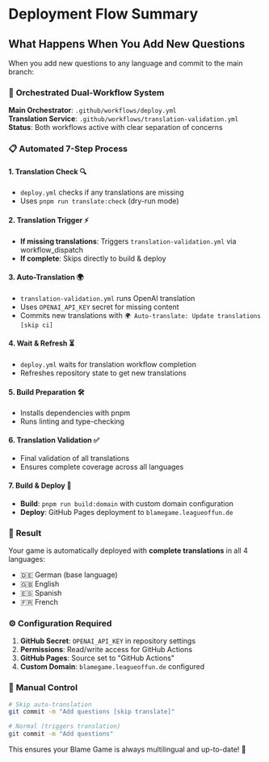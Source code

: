 # Deployment Flow Summary

## What Happens When You Add New Questions

When you add new questions to any language and commit to the main branch:

### 🔄 **Orchestrated Dual-Workflow System**

**Main Orchestrator**: `.github/workflows/deploy.yml`  
**Translation Service**: `.github/workflows/translation-validation.yml`  
**Status**: Both workflows active with clear separation of concerns

### 📋 **Automated 7-Step Process**

#### 1. **Translation Check** 🔍
- `deploy.yml` checks if any translations are missing
- Uses `pnpm run translate:check` (dry-run mode)

#### 2. **Translation Trigger** ⚡
- **If missing translations**: Triggers `translation-validation.yml` via workflow_dispatch
- **If complete**: Skips directly to build & deploy

#### 3. **Auto-Translation** 🌍 
- `translation-validation.yml` runs OpenAI translation
- Uses `OPENAI_API_KEY` secret for missing content
- Commits new translations with `🌍 Auto-translate: Update translations [skip ci]`

#### 4. **Wait & Refresh** ⏳
- `deploy.yml` waits for translation workflow completion
- Refreshes repository state to get new translations

#### 5. **Build Preparation** 🛠️
- Installs dependencies with pnpm
- Runs linting and type-checking

#### 6. **Translation Validation** ✅
- Final validation of all translations
- Ensures complete coverage across all languages

#### 7. **Build & Deploy** 🚀
- **Build**: `pnpm run build:domain` with custom domain configuration
- **Deploy**: GitHub Pages deployment to `blamegame.leagueoffun.de`

### 🎯 **Result**

Your game is automatically deployed with **complete translations** in all 4 languages:
- 🇩🇪 German (base language)
- 🇬🇧 English  
- 🇪🇸 Spanish
- 🇫🇷 French

### ⚙️ **Configuration Required**

1. **GitHub Secret**: `OPENAI_API_KEY` in repository settings
2. **Permissions**: Read/write access for GitHub Actions
3. **GitHub Pages**: Source set to "GitHub Actions"
4. **Custom Domain**: `blamegame.leagueoffun.de` configured

### 🔧 **Manual Control**

```bash
# Skip auto-translation
git commit -m "Add questions [skip translate]"

# Normal (triggers translation)
git commit -m "Add questions"
```

This ensures your Blame Game is always multilingual and up-to-date! 🎉
